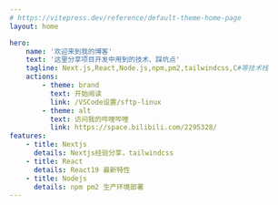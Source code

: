 ```yaml
---
# https://vitepress.dev/reference/default-theme-home-page
layout: home

hero:
    name: '欢迎来到我的博客'
    text: '这里分享项目开发中用到的技术、踩坑点'
    tagline: Next.js,React,Node.js,npm,pm2,tailwindcss,C#等技术栈
    actions:
        - theme: brand
          text: 开始阅读
          link: /VSCode设置/sftp-linux
        - theme: alt
          text: 访问我的哔哩哔哩
          link: https://space.bilibili.com/2295328/
features:
    - title: Nextjs
      details: Nextjs经验分享，tailwindcss
    - title: React
      details: React19 最新特性
    - title: Nodejs
      details: npm pm2 生产环境部署
---
```

